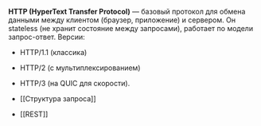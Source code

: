 **HTTP (HyperText Transfer Protocol)** — базовый протокол для обмена данными между клиентом (браузер, приложение) и сервером. Он stateless (не хранит состояние между запросами), работает по модели запрос-ответ.
Версии:
- HTTP/1.1 (классика)
- HTTP/2 (с мультиплексированием)
- HTTP/3 (на QUIC для скорости).

- [[Структура запроса]]

- [[REST]]
